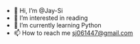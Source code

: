 - 👋 Hi, I’m @Jay-Si
- 👀 I’m interested in reading
- 🌱 I’m currently learning Python
- 📫 How to reach me sj061447@gmail.com

<!---
Jay-Si/Jay-Si is a ✨ special ✨ repository because its `README.md` (this file) appears on your GitHub profile.
You can click the Preview link to take a look at your changes.
--->
